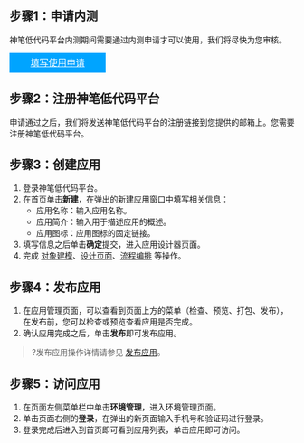 
## 步骤1：申请内测



神笔低代码平台内测期间需要通过内测申请才可以使用，我们将尽快为您审核。

<div style="background-color:#00A4FF; width: 170px; height: 35px; line-height:35px; text-align:center;"><a href="https://apaas.cloud.tencent.com/sign/apply" target="_blank"  style="color: white; font-size:16px;">填写使用申请</a></div>


## 步骤2：注册神笔低代码平台

申请通过之后，我们将发送神笔低代码平台的注册链接到您提供的邮箱上。您需要注册神笔低代码平台。


## 步骤3：创建应用

1. 登录神笔低代码平台。
2. 在首页单击**新建**，在弹出的新建应用窗口中填写相关信息：
	- 应用名称：输入应用名称。
	- 应用简介：输入用于描述应用的概述。
	- 应用图标：应用图标的固定链接。
3. 填写信息之后单击**确定**提交，进入应用设计器页面。
4. 完成 [对象建模](https://cloud.tencent.com/document/product/1365/59124)、[设计页面](https://cloud.tencent.com/document/product/1365/59125)、[流程编排](https://cloud.tencent.com/document/product/1365/51322) 等操作。


## 步骤4：发布应用


1. 在应用管理页面，可以查看到页面上方的菜单（检查、预览、打包、发布），在发布前，您可以检查或预览查看应用是否完成。
2. 确认应用完成之后，单击**发布**即可发布应用。
>?发布应用操作详情请参见 [发布应用](https://cloud.tencent.com/document/product/1365/51319)。


## 步骤5：访问应用


1. 在页面左侧菜单栏中单击**环境管理**，进入环境管理页面。
2. 单击页面右侧的**登录**，在弹出的新页面输入手机号和验证码进行登录。
3. 登录完成后进入到首页即可看到应用列表，单击应用即可访问。
